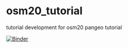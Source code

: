 # osm20_tutorial
tutorial development for osm20 pangeo tutorial

[![Binder](https://binder.pangeo.io/badge_logo.svg)](https://binder.pangeo.io/v2/gh/cgentemann/osm20_tutorial/master)
